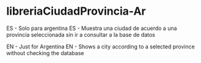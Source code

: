 # libreriaCiudadProvincia-Ar
ES - Solo para argentina
ES - Muestra una ciudad de acuerdo a una provincia seleccionada sin ir a consultar a la base de datos

EN - Just for Argentina
EN - Shows a city according to a selected province without checking the database
